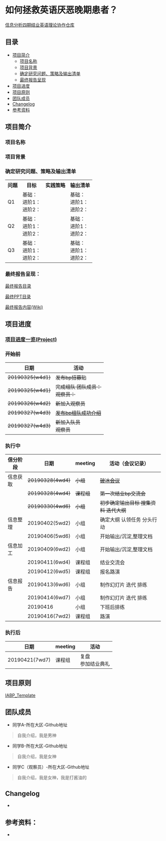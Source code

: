 # 如何拯救英语厌恶晚期患者？

[信息分析四期结业英语理论协作仓库](https://www.zotero.org/groups/2311046/english-learning-bp?)


## 目录
- [项目简介](#项目简介)
  - [项目名称](#项目名称)
  - [项目背景](#项目背景)
  - [确定研究问题、策略及输出清单](#确定研究问题、策略及输出清单)
  - [最终报告呈现](#最终报告呈现)
- [项目进度](#项目进度)
- [项目原则](#项目原则)
- [团队成员](#团队成员)
- [Changelog](#Changelog)
- [参考资料](#参考资料)



## 项目简介

### 项目名称



### 项目背景



### 确定研究问题、策略及输出清单


<table>
   <tr>
      <th>问题</th>
      <th>目标</th>
      <th>实践策略</th>
      <th>输出清单</th>
   </tr>
   <tr>
      <td>Q1</td>
      <td>基础： <br>
             进阶1：<br>
             进阶2：</td>
      <td></td>
      <td>基础： <br>
             进阶1：<br>
             进阶2：</td>
   </tr>
   <tr>
      <td>Q2</td>
      <td>基础： <br>
             进阶1：<br>
             进阶2：</td>
      <td></td>
      <td>基础： <br>
             进阶1：<br>
             进阶2：</td>
   </tr>
   <tr>
      <td>Q3</td>
      <td>基础： <br>
             进阶1：<br>
             进阶2：</td>
      <td></td>
      <td>基础： <br>
             进阶1：<br>
             进阶2：</td>
   </tr>
</table>


### 最终报告呈现：
[最终报告目录](https://github.com/kiaorahao/IABP_Template/blob/master/Delivery/Report_TOC.md)

[最终PPT目录](https://github.com/kiaorahao/IABP_Template/blob/master/Delivery/PPT_TOC.md)

[最终报告内容(Wiki)](https://github.com/kiaorahao/IABP_Template/wiki)



## 项目进度

### [项目进度一览(Project)](https://github.com/kiaorahao/IABP_Template/projects)

### ~~开始前~~

| 日期               | 活动                                                         |
| ------------------ | ------------------------------------------------------------ |
| ~~20190325(w4d1)~~ | ~~发布bp招募贴~~                                             |
| ~~20190325(w4d1)~~ | ~~完成组队      团队成员：<br>观察员：~~                     |
| ~~20190326(w4d2)~~ | ~~新加入观察员~~                                             |
| ~~20190327(w4d3)~~ | [~~发布bp组队成功介绍~~](https://github.com/happylyy/IA004_blockchain/blob/master/delivery/%E9%A1%B9%E7%9B%AE%E4%BB%8B%E7%BB%8D.md) |
| ~~20190327(w4d3)~~ | ~~新加入队员<br>观察员~~                                     |



### 执行中

| 信分阶段 | 日期               | meeting    | 活动（会议记录）                                             |
| -------- | ------------------ | ---------- | ------------------------------------------------------------ |
| 信息获取 | ~~20190328(4wd4)~~ | ~~小组~~   | [~~破冰会议~~](https://github.com/livingworld/IA004_blockchain/blob/master/delivery/%E7%A0%B4%E5%86%B0%E4%BC%9A%E8%AE%AE%E8%AE%B0%E5%BD%95.md) |
|          | ~~20190328(4wd4)~~ | ~~课程组~~ | ~~第一次结业bp交流会~~                                       |
|          | ~~20190330(4wd6)~~ | ~~小组~~   | ~~初步确定输出目标      搜集资料      迭代大纲~~ <br>        |
| 信息整理 | 20190402(5wd2)     | 小组       | 确定大纲      认领任务      分头行动                         |
|          | 20190406(5wd6)     | 小组       | 开始输出/沉淀,整理文档                                       |
| 信息加工 | 20190409(6wd2)     | 小组       | 开始输出/沉淀,整理文档                                       |
|          | 20190411(6wd4)     | 课程组     | 结业交流会                                                   |
|          | 20190412(6wd5)     | 课程组     | 报名路演                                                     |
| 信息报告 | 20190413(6wd6)     | 小组       | 制作幻灯片      迭代      排练                               |
|          | 20190414(6wd7)     | 小组       | 制作幻灯片      迭代      排练                               |
|          | 20190416           | 小组       | 下班后排练                                                   |
|          | 20190416(7wd2)     | 课程组     | 路演                                                         |



### 执行后

| 日期           | meeting | 活动                       |
| -------------- | ------- | -------------------------- |
| 20190421(7wd7) | 课程组  | 复盘      <br>参加结业典礼 |



## 项目原则

[IABP_Template](https://github.com/kiaorahao/IABP_Template/blob/master/BP_Principles.md)



## 团队成员

- 同学A-所在大区-Github地址

> 自我介绍，我是男神

- 同学B-所在大区-Github地址

> 自我介绍，我是女神

- 同学C（观察员）-所在大区-Github地址

> 自我介绍，我是女神，我是打酱油的






## Changelog
- 



## 参考资料：

- 
